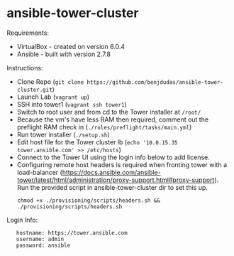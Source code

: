 # ansible-tower-cluster

Requirements:

  - VirtualBox - created on version 6.0.4
  - Ansible - built with version 2.7.8

Instructions:

  - Clone Repo (`git clone https://github.com/benjdudas/ansible-tower-cluster.git`)
  - Launch Lab (`vagrant up`)
  - SSH into tower1 (`vagrant ssh tower1`)
  - Switch to root user and from cd to the Tower installer at `/root/`
  - Because the vm's have less RAM then required, comment out the preflight RAM check in (`./roles/preflight/tasks/main.yml`)
  - Run tower installer (`./setup.sh`)
  - Edit host file for the Tower cluster lb (`echo '10.0.15.35 tower.ansible.com' >> /etc/hosts`)
  - Connect to the Tower UI using the login info below to add license. 
  - Configuring remote host headers is required when fronting tower with a load-balancer (https://docs.ansible.com/ansible-tower/latest/html/administration/proxy-support.html#proxy-support). Run the provided script in ansible-tower-cluster dir to set this up.
    ```
    chmod +x ./provisioning/scripts/headers.sh && ./provisioning/scripts/headers.sh
    ```

Login Info:
```
   hostname: https://tower.ansible.com
   username: admin
   password: ansible
```
